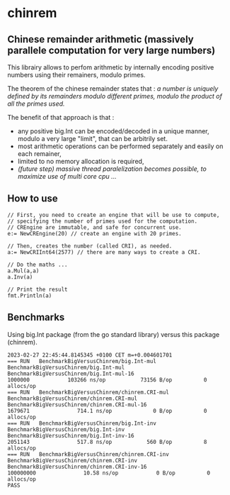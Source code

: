 # chinrem

## Chinese remainder arithmetic (massively parallele computation for very large numbers)

This librairy allows to perfom arithmetic by internally encoding positive numbers using their remainers, modulo primes.

The theorem of the chinese remainder states that : _a number is uniquely defined by its remainders modulo different primes, modulo the product of all the primes used._

The benefit of that approach is that :
* any positive big.Int can be encoded/decoded in a unique manner, modulo a very large "limit", that can be arbitrily set.
* most arithmetic operations can be performed separately and easily on each remainer,
* limited to no memory allocation is required,
* _(future step) massive thread paralelization becomes possible, to maximize use of multi core cpu ..._


## How to use 

    // First, you need to create an engine that will be use to compute,
    // specifying the number of primes used for the computation.
    // CREngine are immutable, and safe for concurrent use.
    e:= NewCREngine(20) // create an engine with 20 primes.

    // Then, creates the number (called CRI), as needed.
    a:= NewCRIInt64(2577) // there are many ways to create a CRI. 

    // Do the maths ...
    a.Mul(a,a)
    a.Inv(a)

    // Print the result 
    fmt.Println(a)

## Benchmarks

Using big.Int package (from the go standard library) versus this package (chinrem).

    2023-02-27 22:45:44.8145345 +0100 CET m=+0.004601701
    === RUN   BenchmarkBigVersusChinrem/big.Int-mul
    BenchmarkBigVersusChinrem/big.Int-mul
    BenchmarkBigVersusChinrem/big.Int-mul-16
    1000000            103266 ns/op           73156 B/op          0 allocs/op
    === RUN   BenchmarkBigVersusChinrem/chinrem.CRI-mul
    BenchmarkBigVersusChinrem/chinrem.CRI-mul
    BenchmarkBigVersusChinrem/chinrem.CRI-mul-16
    1679671               714.1 ns/op             0 B/op          0 allocs/op
    === RUN   BenchmarkBigVersusChinrem/big.Int-inv
    BenchmarkBigVersusChinrem/big.Int-inv
    BenchmarkBigVersusChinrem/big.Int-inv-16
    2051143               517.8 ns/op           560 B/op          8 allocs/op
    === RUN   BenchmarkBigVersusChinrem/chinrem.CRI-inv
    BenchmarkBigVersusChinrem/chinrem.CRI-inv
    BenchmarkBigVersusChinrem/chinrem.CRI-inv-16
    100000000               10.58 ns/op            0 B/op          0 allocs/op
    PASS